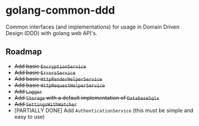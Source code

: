 # golang-common-ddd
Common interfaces (and implementations) for usage in Domain Driven Design (DDD) with golang web API's.

## Roadmap
- ~~Add basic `EncryptionService`~~
- ~~Add basic `ErrorsService`~~
- ~~Add basic `HttpRenderHelperService`~~
- ~~Add basic `HttpRequestHelperService`~~
- ~~Add `Logger`~~
- ~~Add `Storage` with a default implementation of `DatabaseSqlx`~~
- ~~Add `SettingsWithWatcher`~~
- [PARTIALLY DONE] Add `AuthenticationService` (this must be simple and easy to use)